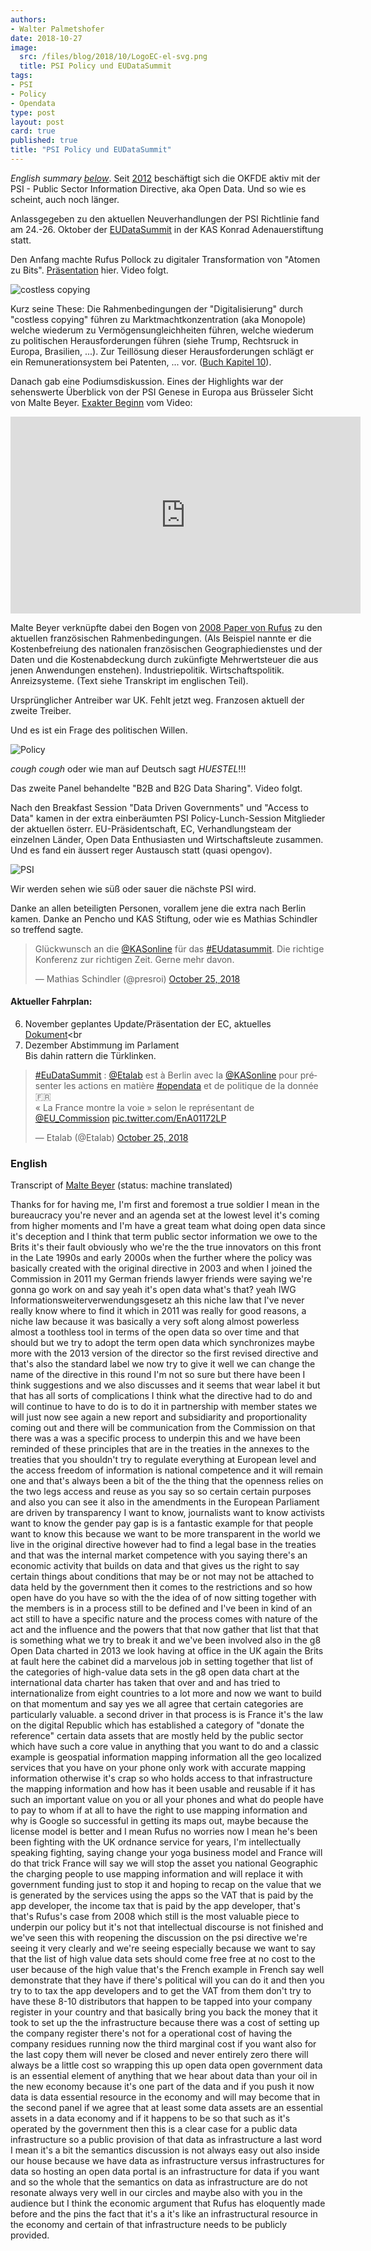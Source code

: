 ```yaml
---
authors: 
- Walter Palmetshofer
date: 2018-10-27
image:
  src: /files/blog/2018/10/LogoEC-el-svg.png
  title: PSI Policy und EUDataSummit
tags:
- PSI
- Policy
- Opendata
type: post
layout: post
card: true
published: true
title: "PSI Policy und EUDataSummit" 
---
```


<i>English summary <a href="https://okfn.de/blog/2018/10/PSI-Policy-EUDataSummit#english">below</a></i>.
Seit [2012](/files/blog/2018/10/PSI-Stellungnahme-2012.pdf) beschäftigt sich die OKFDE aktiv mit der PSI - Public Sector Information Directive, aka Open Data. Und so wie es scheint, auch noch länger.

Anlassgegeben zu den aktuellen Neuverhandlungen der PSI Richtlinie fand am 24.-26. Oktober
der [EUDataSummit](http://www.kas.de/wf/en/17.78393/) in der KAS Konrad Adenauerstiftung statt.

Den Anfang machte Rufus Pollock zu digitaler Transformation von "Atomen zu Bits".
[Präsentation](/files/blog/2018/10/open-revolution-24-oct-2018-berlin.pdf) hier. Video folgt.

![costless copying](/files/blog/2018/10/20181024-rufus.png "costless copying")

Kurz seine These: Die Rahmenbedingungen der "Digitalisierung" durch "costless copying" führen zu Marktmachtkonzentration (aka Monopole) welche wiederum zu Vermögensungleichheiten führen, welche wiederum zu politischen Herausforderungen führen
(siehe Trump, Rechtsruck in Europa, Brasilien, ...). Zur Teillösung dieser Herausforderungen schlägt er ein Remunerationsystem
bei Patenten, ... vor. ([Buch Kapitel 10](https://openrevolution.net/)).

Danach gab eine Podiumsdiskussion. Eines der Highlights war der sehenswerte Überblick von der PSI Genese in Europa aus Brüsseler Sicht von Malte Beyer. [Exakter Beginn](https://youtu.be/qz9BC35gkxU?t=1194) vom Video:

<iframe width="560" height="315" src="https://www.youtube-nocookie.com/embed/qz9BC35gkxU?t=1194&rel=0" frameborder="0" allow="autoplay; encrypted-media" allowfullscreen></iframe> 

Malte Beyer verknüpfte dabei den Bogen von [2008 Paper von Rufus](https://rufuspollock.com/2008/03/12/models-of-public-sector-information-provision-via-trading-funds-report-published-today/) zu den aktuellen französischen Rahmenbedingungen. (Als Beispiel nannte er die Kostenbefreiung des nationalen französischen Geographiedienstes und der Daten und die Kostenabdeckung durch zukünfigte Mehrwertsteuer die aus jenen Anwendungen enstehen).
Industriepolitik. Wirtschaftspolitik. Anreizsysteme.
(Text siehe Transkript im englischen Teil).

Ursprünglicher Antreiber war UK. Fehlt jetzt weg. Franzosen aktuell der zweite Treiber.

Und es ist ein Frage des politischen Willen. 

![Policy](/files/blog/2018/10/20181024-eudatasummit-policy.jpg "Empfehlungen")<br>

*cough* *cough* oder wie man auf Deutsch sagt *HUESTEL*!!!

Das zweite Panel behandelte "B2B and B2G Data Sharing". Video folgt.

Nach den Breakfast Session "Data Driven Governments" und "Access to Data" kamen in der extra einberäumten PSI Policy-Lunch-Session Mitglieder der aktuellen österr. EU-Präsidentschaft, EC, Verhandlungsteam der einzelnen Länder, Open Data Enthusiasten und Wirtschaftsleute zusammen. Und es fand ein äussert reger Austausch statt (quasi opengov).

![PSI](/files/blog/2018/10/20181024-eudatasummit-lunch.jpg "PSI")

Wir werden sehen wie süß oder sauer die nächste PSI wird.

Danke an allen beteiligten Personen, vorallem jene die extra nach Berlin kamen.
Danke an Pencho und KAS Stiftung, oder wie es Mathias Schindler so treffend sagte.

<blockquote class="twitter-tweet" data-lang="en"><p lang="de" dir="ltr">Glückwunsch an die <a href="https://twitter.com/KASonline?ref_src=twsrc%5Etfw">@KASonline</a> für das <a href="https://twitter.com/hashtag/EUdatasummit?src=hash&amp;ref_src=twsrc%5Etfw">#EUdatasummit</a>. Die richtige Konferenz zur richtigen Zeit. Gerne mehr davon.</p>&mdash; Mathias Schindler (@presroi) <a href="https://twitter.com/presroi/status/1055425468650999809?ref_src=twsrc%5Etfw">October 25, 2018</a></blockquote>
<script async src="https://platform.twitter.com/widgets.js" charset="utf-8"></script>

<a id="english"></a>
#### Aktueller Fahrplan:
6. November geplantes Update/Präsentation der EC, aktuelles [Dokument](https://eur-lex.europa.eu/legal-content/EN/TXT/PDF/?uri=CONSIL:ST_13418_2018_INIT&from=EN)<br
4. Dezember Abstimmung im Parlament
<br>Bis dahin rattern die Türklinken.

<blockquote class="twitter-tweet" data-lang="en"><p lang="fr" dir="ltr"><a href="https://twitter.com/hashtag/EuDataSummit?src=hash&amp;ref_src=twsrc%5Etfw">#EuDataSummit</a> : <a href="https://twitter.com/Etalab?ref_src=twsrc%5Etfw">@Etalab</a> est à Berlin avec la <a href="https://twitter.com/KASonline?ref_src=twsrc%5Etfw">@KASonline</a> pour présenter les actions  en matière <a href="https://twitter.com/hashtag/opendata?src=hash&amp;ref_src=twsrc%5Etfw">#opendata</a> et de politique de la donnée 🇫🇷 <br> « La France montre la voie » selon le représentant de <a href="https://twitter.com/EU_Commission?ref_src=twsrc%5Etfw">@EU_Commission</a> <a href="https://t.co/EnA01172LP">pic.twitter.com/EnA01172LP</a></p>&mdash; Etalab (@Etalab) <a href="https://twitter.com/Etalab/status/1055390956353216512?ref_src=twsrc%5Etfw">October 25, 2018</a></blockquote>
<script async src="https://platform.twitter.com/widgets.js" charset="utf-8"></script>


### English

Transcript of [Malte Beyer](https://youtu.be/qz9BC35gkxU?t=1194) (status: machine translated)

Thanks for for having me, I'm first and
foremost a true soldier I mean in the
bureaucracy you're never and an agenda
set at the lowest level it's coming from
higher moments and I'm have a great team
what doing open data since it's
deception and I think that term public
sector information we owe to the Brits
it's their fault obviously who we're the
the true innovators on this front in the
Late 1990s and early 2000s when the
further where the policy was basically
created with the original directive in
2003 and when I joined the Commission in
2011 my German friends lawyer friends
were saying we're gonna go work on and
say yeah it's open data what's that? yeah
IWG Informationsweiterverwendungsgesetz
ah this niche law that I've never really
know where to find it which in 2011 was
really for good reasons, a niche law
because it was basically a very soft
along almost powerless almost a
toothless tool in terms of the open data
so over time and that should but we try
to adopt the term open data which
synchronizes maybe more with the 2013
version of the director so the first
revised directive and that's also the
standard label we now try to give it
well we can change the name of the
directive in this round I'm not so sure
but there have been I think suggestions
and we also discusses and it seems that
wear label it but that has all sorts of
complications I think what the
directive had to do and will continue to
have to do is to do it in partnership
with member states we will just now see
again a new report and subsidiarity and
proportionality coming out and there
will be communication from the
Commission on that there was a was a
specific process to underpin this and we
have been reminded of these principles
that are in the treaties in the annexes
to the treaties that you shouldn't try
to regulate everything at European level
and the access freedom of information is
national competence and it will remain
one and that's always been a bit of the
the thing that the openness relies on
the two legs access and reuse as you say
so so certain certain purposes and also
you can see it also in the amendments in
the European Parliament are driven by
transparency I want to know, journalists
want to know activists want to know the
gender pay gap is is a fantastic example
for that people want to know this
because we want to be more transparent
in the world we live in the original
directive however had to find a legal
base in the treaties and that was the
internal market competence with you
saying there's an economic activity that
builds on data and that gives us the
right to say certain things about
conditions that may be or not may not be
attached to data held by the government
then it comes to the restrictions and so
how open have do you have
so with the the idea of of now sitting
together with the members is in a
process still to be defined and I've
been in kind of an act still to have a
specific nature and the process comes
with nature of the act and the influence
and the powers that that now gather that
list that that is something what we try
to break it and we've been involved also
in the g8 Open Data charted in 2013 we
look having at office in the UK again
the Brits at fault here the cabinet did
a marvelous job in setting together that
list of the categories of high-value
data sets in the g8 open data chart at
the international data charter has taken
that over and and has tried to
internationalize from eight countries to
a lot more and now we want to build on
that momentum and say yes we all agree
that certain categories are particularly
valuable. a second driver in that process
is is France it's the law on the digital
Republic which has established a
category of "donate the reference" certain
data assets that are mostly held by the
public sector which have such a core
value in anything that you want to do
and a classic example is 
geospatial information mapping
information all the geo localized
services that you have on your phone
only work with accurate mapping
information otherwise it's crap
so who holds access to that
infrastructure the mapping information
and how has it been usable and reusable
if it has such an important value on you
or all your phones and what do people
have to pay to whom if at all to have
the right to use mapping information and
why is Google so successful in getting
its maps out, maybe because the license
model is better and I mean Rufus no
worries now I mean he's been been
fighting with the UK ordnance service
for years, I'm intellectually speaking
fighting, saying change your yoga
business model and France will do that
trick France will say we will stop the
asset you national Geographic
the charging people to use mapping
information and will replace it with
government funding just to stop it and
hoping to recap on the value that we is
generated by the services using the apps
so the VAT that is paid by the app
developer, the income tax that is paid by
the app developer, that's that's Rufus's
case from 2008 which still is the most
valuable piece to underpin our policy
but it's not that intellectual
discourse is not finished and we've seen
this with reopening the discussion on
the psi directive we're seeing it very
clearly and we're seeing especially
because we want to say that the list of
high value data sets should come free
free at no cost to the user because of
the high value that's the French example
in French say well demonstrate that they
have if there's political will you can
do it and then you try to to tax the app
developers and to get the VAT from them
don't try to have these 8-10 distributors
that happen to be tapped into your
company register in your country and
that basically bring you back the money
that it took to set up the the
infrastructure because there was a cost
of setting up the company register
there's not for a operational cost of having
the company residues running now the
third marginal cost if you want also for
the last copy them will never be closed
and never entirely zero there will
always be a little cost so wrapping this
up open data open government data is an
essential element of anything that we
hear about data than your oil in the new
economy because it's one part of the
data and if you push it now data is data
essential resource in the economy and
will may become that in the second panel
if we agree that at least some data
assets are an essential assets in a data
economy and if it happens to be so that
such as it's operated by the government
then this is a clear case for a public
data infrastructure so a public
provision of that data as infrastructure
a last word I mean it's a bit the semantics
discussion is not always easy out also
inside our house because we have data as
infrastructure versus infrastructures
for data so hosting an open data portal
is an infrastructure for data if you
want and so the whole that the semantics
on data as infrastructure are do not
resonate always very well in our circles
and maybe also with you in the audience
but I think the economic argument that
Rufus has eloquently made before and the
pins the fact that it's a it's like an
infrastructural resource in the economy
and certain of that infrastructure needs
to be publicly provided.
